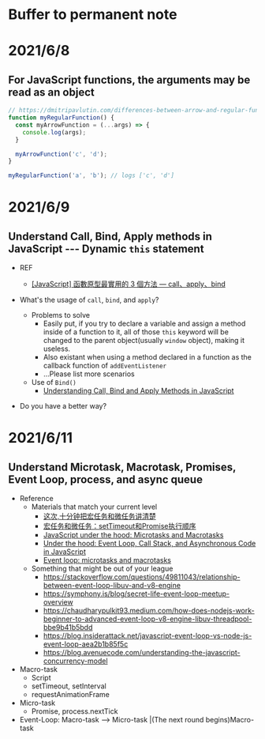 # Buffer to permanent note

# 2021/6/8
## For JavaScript functions, the arguments may be read as an object

```javascript
// https://dmitripavlutin.com/differences-between-arrow-and-regular-functions/
function myRegularFunction() {
  const myArrowFunction = (...args) => {
    console.log(args);
  }

  myArrowFunction('c', 'd');
}

myRegularFunction('a', 'b'); // logs ['c', 'd']
```

# 2021/6/9
## Understand Call, Bind, Apply methods in JavaScript --- Dynamic `this` statement
- REF
  - [[JavaScript] 函數原型最實用的 3 個方法 — call、apply、bind](https://realdennis.medium.com/javascript-%E8%81%8A%E8%81%8Acall-apply-bind%E7%9A%84%E5%B7%AE%E7%95%B0%E8%88%87%E7%9B%B8%E4%BC%BC%E4%B9%8B%E8%99%95-2f82a4b4dd66)
  

- What's the usage of `call`, `bind`, and `apply`?
  - Problems to solve
    - Easily put, if you try to declare a variable and assign a method inside of a function to it, all of those `this` keyword will be changed to the parent object(usually `window` object), making it useless.
    - Also existant when using a method declared in a function as the callback function of `addEventListener`
    - ...Please list more scenarios
  - Use of `Bind()`
    - [Understanding Call, Bind and Apply Methods in JavaScript](https://blog.bitsrc.io/understanding-call-bind-and-apply-methods-in-javascript-33dbf3217be)
- Do you have a better way?

# 2021/6/11
## Understand Microtask, Macrotask, Promises, Event Loop, process, and async queue
- Reference
  - Materials that match your current level
    - [这次,十分钟把宏任务和微任务讲清楚](https://segmentfault.com/a/1190000039055443)
    - [宏任务和微任务：setTimeout和Promise执行顺序](https://juejin.cn/post/6844903919445884941)
    - [JavaScript under the hood: Microtasks and Macrotasks](https://www.linkedin.com/pulse/javascript-under-hood-microtasks-macrotasks-eliran-elnasi/)
    - [Under the hood: Event Loop, Call Stack, and Asynchronous Code in JavaScript](https://blog.bitsrc.io/microtask-and-macrotask-a-hands-on-approach-5d77050e2168)
    - [Event loop: microtasks and macrotasks](https://javascript.info/event-loop)
  - Something that might be out of your league
    - https://stackoverflow.com/questions/49811043/relationship-between-event-loop-libuv-and-v8-engine
    - https://symphony.is/blog/secret-life-event-loop-meetup-overview
    - https://chaudharypulkit93.medium.com/how-does-nodejs-work-beginner-to-advanced-event-loop-v8-engine-libuv-threadpool-bbe9b41b5bdd
    - https://blog.insiderattack.net/javascript-event-loop-vs-node-js-event-loop-aea2b1b85f5c
    - https://blog.avenuecode.com/understanding-the-javascript-concurrency-model
- Macro-task
  - Script
  - setTimeout, setInterval
  - requestAnimationFrame
- Micro-task
  - Promise, process.nextTick
- Event-Loop: Macro-task --> Micro-task |(The next round begins)Macro-task